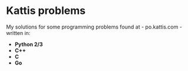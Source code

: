 # Kattis problems
My solutions for some programming problems found at - po.kattis.com - written in:<br>
<ul>
  <li><b>Python 2/3</b><br></li>
  <li><b>C++</b><br></li>
  <li><b>C</b><br></li>
  <li><b>Go</b><br></li>
</ul>
